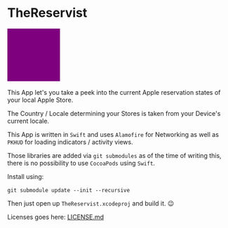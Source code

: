 # TheReservist

![Icon-120](Assets/Icon-120.png)

This App let's you take a peek into the current Apple reservation states of your local Apple Store.

The Country / Locale determining your Stores is taken from your Device's current locale.

This App is written in `Swift` and uses `Alamofire` for Networking as well as `PKHUD` for loading indicators / activity views.

Those libraries are added via `git submodules` as of the time of writing this, there is no possibility to use `CocoaPods` using `Swift`.

Install using:
```
git submodule update --init --recursive
```

Then just open up `TheReservist.xcodeproj` and build it. 😉

Licenses goes here: [LICENSE.md](LICENSE.md)